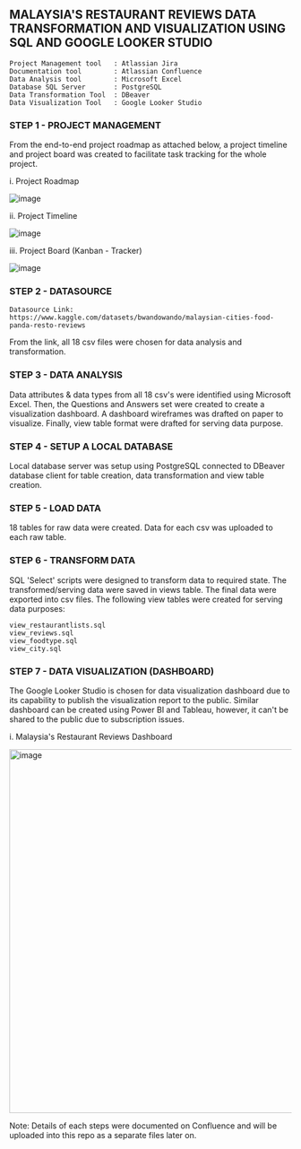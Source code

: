 ## MALAYSIA'S RESTAURANT REVIEWS DATA TRANSFORMATION AND VISUALIZATION USING SQL AND GOOGLE LOOKER STUDIO

    Project Management tool   : Atlassian Jira
    Documentation tool        : Atlassian Confluence
    Data Analysis tool        : Microsoft Excel
    Database SQL Server       : PostgreSQL
    Data Transformation Tool  : DBeaver
    Data Visualization Tool   : Google Looker Studio


### STEP 1 - PROJECT MANAGEMENT

From the end-to-end project roadmap as attached below, a project timeline and project board was created to facilitate task tracking for the whole project. 

i. Project Roadmap

![image](https://github.com/nabilarahmat/data-transformation-and-visualization/assets/168509585/debeba98-e599-41a5-96af-a438efc6d4c0)

ii. Project Timeline

![image](https://github.com/nabilarahmat/data-transformation-and-visualization/assets/168509585/28c8c49a-db42-45a1-83ab-c771061d5d04)

iii. Project Board (Kanban - Tracker)

![image](https://github.com/nabilarahmat/data-transformation-and-visualization/assets/168509585/d1beee88-b88e-4839-87c8-be82f5804c97)


### STEP 2 - DATASOURCE

    Datasource Link: https://www.kaggle.com/datasets/bwandowando/malaysian-cities-food-panda-resto-reviews
From the link, all 18 csv files were chosen for data analysis and transformation. 


### STEP 3 - DATA ANALYSIS

Data attributes & data types from all 18 csv's were identified using Microsoft Excel. Then, the Questions and Answers set were created to create a visualization dashboard. A dashboard wireframes was drafted on paper to visualize. Finally, view table format were drafted for serving data purpose.


### STEP 4 - SETUP A LOCAL DATABASE

Local database server was setup using PostgreSQL connected to DBeaver database client for table creation, data transformation and view table creation.


### STEP 5 - LOAD DATA 

18 tables for raw data were created. Data for each csv was uploaded to each raw table.


### STEP 6 - TRANSFORM DATA

SQL 'Select' scripts were designed to transform data to required state. The transformed/serving data were saved in views table. The final data were exported into csv files. The following view tables were created for serving data purposes:

    view_restaurantlists.sql
    view_reviews.sql
    view_foodtype.sql
    view_city.sql


### STEP 7 - DATA VISUALIZATION (DASHBOARD)

The Google Looker Studio is chosen for data visualization dashboard due to its capability to publish the visualization report to the public. Similar dashboard can be created using Power BI and Tableau, however, it can't be shared to the public due to subscription issues. 

i. Malaysia's Restaurant Reviews Dashboard

<img width="649" alt="image" src="https://github.com/nabilarahmat/data-transformation-and-visualization/assets/168509585/91df62a1-c3ba-4e95-86a7-3eaac87afcf4">

Note: Details of each steps were documented on Confluence and will be uploaded into this repo as a separate files later on.

